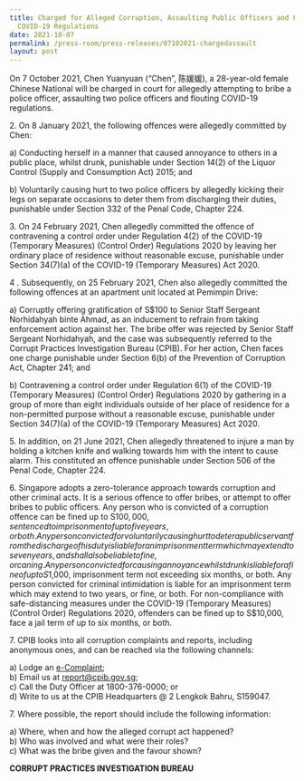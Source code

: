 ```yaml
---
title: Charged for Alleged Corruption, Assaulting Public Officers and Flouting
  COVID-19 Regulations
date: 2021-10-07
permalink: /press-room/press-releases/07102021-chargedassault
layout: post
---
```

On 7 October 2021, Chen Yuanyuan (“Chen”, 陈媛媛), a 28-year-old female Chinese National will be charged in court for allegedly attempting to bribe a police officer, assaulting two police officers and flouting COVID-19 regulations.

2\.	On 8 January 2021, the following offences were allegedly committed by Chen:

a) Conducting herself in a manner that caused annoyance to others in a public place, whilst drunk, punishable under Section 14(2) of the Liquor Control (Supply and Consumption Act) 2015; and

b) Voluntarily causing hurt to two police officers by allegedly kicking their legs on separate occasions to deter them from discharging their duties, punishable under Section 332 of the Penal Code, Chapter 224.

 3\.	On 24 February 2021, Chen allegedly committed the offence of contravening a control order under Regulation 4(2) of the COVID-19 (Temporary Measures) (Control Order) Regulations 2020 by leaving her ordinary place of residence without reasonable excuse, punishable under Section 34(7)(a) of the COVID-19 (Temporary Measures) Act 2020.

4	\. Subsequently, on 25 February 2021, Chen also allegedly committed the following offences at an apartment unit located at Pemimpin Drive:

a) Corruptly offering gratification of S$100 to Senior Staff Sergeant Norhidahyah binte Ahmad, as an inducement to refrain from taking enforcement action against her. The bribe offer was rejected by Senior Staff Sergeant Norhidahyah, and the case was subsequently referred to the Corrupt Practices Investigation Bureau (CPIB). For her action, Chen faces one charge punishable under Section 6(b) of the Prevention of Corruption Act, Chapter 241; and

b) Contravening a control order under Regulation 6(1) of the COVID-19 (Temporary Measures) (Control Order) Regulations 2020 by gathering in a group of more than eight individuals outside of her place of residence for a non-permitted purpose without a reasonable excuse, punishable under Section 34(7)(a) of the COVID-19 (Temporary Measures) Act 2020.

5\.	 In addition, on 21 June 2021, Chen allegedly threatened to injure a man by holding a kitchen knife and walking towards him with the intent to cause alarm. This constituted an offence punishable under Section 506 of the Penal Code, Chapter 224.

6\. Singapore adopts a zero-tolerance approach towards corruption and other criminal acts. It is a serious offence to offer bribes, or attempt to offer bribes to public officers. Any person who is convicted of a corruption offence can be fined up to S$100,000, sentenced to imprisonment of up to five years, or both. Any person convicted for voluntarily causing hurt to deter a public servant from the discharge of his duty is liable for an imprisonment term which may extend to seven years, and shall also be liable to fine, or caning. Any person convicted for causing annoyance whilst drunk is liable for a fine of up to S$1,000, imprisonment term not exceeding six months, or both. Any person convicted for criminal intimidation is liable for an imprisonment term which may extend to two years, or fine, or both.  For non-compliance with safe-distancing measures under the COVID-19 (Temporary Measures) (Control Order) Regulations 2020, offenders can be fined up to S$10,000, face a jail term of up to six months, or both. 

7\. CPIB looks into all corruption complaints and reports, including anonymous ones, and can be reached via the following channels:

a) Lodge an [e-Complaint](/e-services/e-complaint-for-corrupt-conduct);<br>
b) Email us at <a href="mailto:report@cpib.gov.sg" class="spamspan">report@cpib.gov.sg</a>;<br>
c) Call the Duty Officer at 1800-376-0000; or<br>
d) Write to us at the CPIB Headquarters @ 2 Lengkok Bahru, S159047.

7\.        Where possible, the report should include the following information:

a) Where, when and how the alleged corrupt act happened?<br>
b) Who was involved and what were their roles?<br>
c) What was the bribe given and the favour shown?

**CORRUPT PRACTICES INVESTIGATION BUREAU**